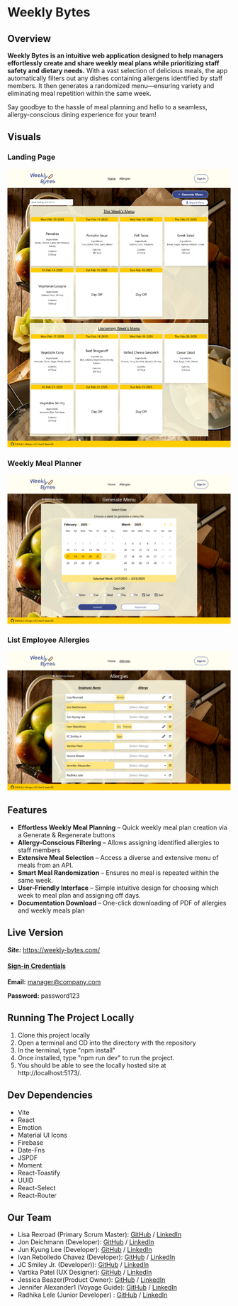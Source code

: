 # Weekly Bytes

## Overview
**Weekly Bytes is an intuitive web application designed to help managers effortlessly create and share weekly meal plans while prioritizing staff safety and dietary needs.** With a vast selection of delicious meals, the app automatically filters out any dishes containing allergens identified by staff members. It then generates a randomized menu—ensuring variety and eliminating meal repetition within the same week. 

Say goodbye to the hassle of meal planning and hello to a seamless, allergy-conscious dining experience for your team!

## Visuals
### Landing Page
![Landing page screen shot](./public/chingu-readme-pic-1.png)

### Weekly Meal Planner
![Landing page screen shot](./public/chingu-readme-pic-2.png)

### List Employee Allergies
![Landing page screen shot](./public/chingu-readme-pic-3.png)

## Features
- **Effortless Weekly Meal Planning** – Quick weekly meal plan creation via a Generate & Regenerate buttons
- **Allergy-Conscious Filtering** – Allows assigning identified allergies to staff members
- **Extensive Meal Selection** – Access a diverse and extensive menu of meals from an API.
- **Smart Meal Randomization** – Ensures no meal is repeated within the same week.
- **User-Friendly Interface** – Simple intuitive design for choosing which week to meal plan and assigning off days.
- **Documentation Download** – One-click downloading of PDF of allergies and weekly meals plan


## Live Version
***Site:*** https://weekly-bytes.com/

#### <ins>Sign-in Credentials<ins>
**Email:** manager@company.com 

**Password:** password123


## Running The Project Locally
1. Clone this project locally
2. Open a terminal and CD into the directory with the repository
3. In the terminal, type "npm install"
4. Once installed, type "npm run dev" to run the project.
5. You should be able to see the locally hosted site at http://localhost:5173/. 

## Dev Dependencies
* Vite
* React
* Emotion 
* Material UI Icons 
* Firebase 
* Date-Fns 
* JSPDF
* Moment
* React-Toastify
* UUID
* React-Select
* React-Router


## Our Team
- Lisa Rexroad (Primary Scrum Master): [GitHub](https://github.com/lrexroad) / [LinkedIn](https://www.linkedin.com/in/lisa-rexroad-csm-sa-ccmp-b556511b/)
- Jon Deichmann (Developer): [GitHub](https://github.com/jcad57?tab=repositories) / [LinkedIn](https://www.linkedin.com/in/jon-deichmann/)
- Jun Kyung Lee (Developer): [GitHub](https://github.com/junlee0325) / [LinkedIn](https://www.linkedin.com/in/iam-junkyunglee/)
- Ivan Rebolledo Chavez (Developer): [GitHub](https://github.com/ivannissimrch) / [LinkedIn](https://www.linkedin.com/in/ivan-rebolledo-012b17244/)
- JC Smiley Jr. (Developer)): [GitHub](https://github.com/jcsmileyjr) / [LinkedIn](https://www.linkedin.com/in/jcsmileyjr/)
- Vartika Patel (UX Designer): [GitHub](https://github.com/vartika99) / [LinkedIn](https://www.linkedin.com/in/vartikapatel/)
- Jessica Beazer(Product Owner): [GitHub](https://github.com/jessanagilepmp) / [LinkedIn](https://linkedin.com/in/jessicabeazer)
- Jennifer Alexander1 (Voyage Guide): [GitHub](https://github.com/jenny-alexander) / [LinkedIn](https://linkedin.com/in/jenny-alexander)
- Radhika Lele (Junior Developer) : [GitHub](https://github.com/Radhika-Lele) / [LinkedIn](https://www.linkedin.com/in/radhika-lele)

